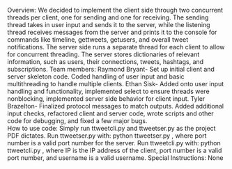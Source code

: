 Overview:
	We decided to implement the client side through two concurrent threads per client, one for sending and one for receiving. The sending thread takes in user input and sends it to the server, while the listening thread receives messages from the server and prints it to the console for commands like timeline, gettweets, getusers, and overall tweet notifications. The server side runs a separate thread for each client to allow for concurrent threading. The server stores dictionaries of relevant information, such as users, their connections, tweets, hashtags, and subscriptions. 
Team members:
	Raymond Bryant- Set up initial client and server skeleton code. Coded handling of user input and basic multithreading to handle multiple clients. 
	Ethan Sisk- Added onto user input handling and functionality, implemented select to ensure threads were nonblocking, implemented server side behavior for client input.
	Tyler Brazelton- Finalized protocol messages to match outputs. Added additional input checks, refactored client and server code, wrote scripts and other code for debugging, and fixed a few major bugs.  
How to use code:
	Simply run ttweetcli.py and ttweetser.py as the project PDF dictates. Run ttweetser.py with: python ttweetser.py <port number>, where port number is a valid port number for the server. Run ttweetcli.py with: python ttweetcli.py <IP> <port number> <username>, where IP is the IP address of the client, port number is a valid port number, and username is a valid username. 
Special Instructions:
	None
